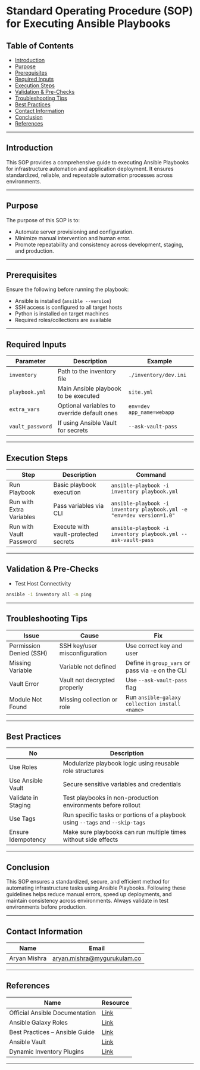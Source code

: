 # Standard Operating Procedure (SOP) for Executing Ansible Playbooks

## Table of Contents
- [Introduction](#introduction)  
- [Purpose](#purpose)  
- [Prerequisites](#prerequisites)  
- [Required Inputs](#required-inputs)   
- [Execution Steps](#execution-steps)  
- [Validation & Pre-Checks](#validation--pre-checks)   
- [Troubleshooting Tips](#troubleshooting-tips)  
- [Best Practices](#best-practices)  
- [Contact Information](#contact-information)  
- [Conclusion](#conclusion)  
- [References](#references)  

---

## Introduction
This SOP provides a comprehensive guide to executing Ansible Playbooks for infrastructure automation and application deployment. It ensures standardized, reliable, and repeatable automation processes across environments.

---

## Purpose
The purpose of this SOP is to:
- Automate server provisioning and configuration.
- Minimize manual intervention and human error.
- Promote repeatability and consistency across development, staging, and production.

---

## Prerequisites
Ensure the following before running the playbook:
- Ansible is installed (`ansible --version`)
- SSH access is configured to all target hosts
- Python is installed on target machines
- Required roles/collections are available

---

## Required Inputs

| Parameter         | Description                                      | Example                         |
|------------------|--------------------------------------------------|----------------------------------|
| `inventory`       | Path to the inventory file                       | `./inventory/dev.ini`           |
| `playbook.yml`    | Main Ansible playbook to be executed             | `site.yml`                      |
| `extra_vars`      | Optional variables to override default ones      | `env=dev app_name=webapp`       |
| `vault_password`  | If using Ansible Vault for secrets               | `--ask-vault-pass`              |

---

## Execution Steps

| Step                     | Description                   | Command                                                                 |
|--------------------------|-------------------------------|-------------------------------------------------------------------------|
| Run Playbook             | Basic playbook execution      | `ansible-playbook -i inventory playbook.yml`                        |
| Run with Extra Variables | Pass variables via CLI        | `ansible-playbook -i inventory playbook.yml -e "env=dev version=1.0"` |
| Run with Vault Password  | Execute with vault-protected secrets | `ansible-playbook -i inventory playbook.yml --ask-vault-pass`       |

---
##  Validation & Pre-Checks
- Test Host Connectivity
```bash
ansible -i inventory all -m ping
```
---

 ## Troubleshooting Tips

| Issue                   | Cause                          | Fix                                                    |
|-------------------------|--------------------------------|---------------------------------------------------------|
| Permission Denied (SSH) | SSH key/user misconfiguration  | Use correct key and user                               |
| Missing Variable        | Variable not defined           | Define in `group_vars` or pass via `-e` on the CLI     |
| Vault Error             | Vault not decrypted properly   | Use `--ask-vault-pass` flag                            |
| Module Not Found        | Missing collection or role     | Run `ansible-galaxy collection install <name>`         |

---

## Best Practices

| No                                     | Description                                                                 |
|-----------------------------------------|-----------------------------------------------------------------------------|
| Use Roles                               | Modularize playbook logic using reusable role structures                    |
| Use Ansible Vault                       | Secure sensitive variables and credentials                                  |
| Validate in Staging                     | Test playbooks in non-production environments before rollout                |
| Use Tags                                | Run specific tasks or portions of a playbook using `--tags` and `--skip-tags` |
| Ensure Idempotency                      | Make sure playbooks can run multiple times without side effects             |

---
## Conclusion
This SOP ensures a standardized, secure, and efficient method for automating infrastructure tasks using Ansible Playbooks. Following these guidelines helps reduce manual errors, speed up deployments, and maintain consistency across environments. Always validate in test environments before production.

---

## Contact Information

| Name          | Email                                |
| ------------- | ------------------------------------ |
| Aryan Mishra  | aryan.mishra@mygurukulam.co          |

---

## References

| Name                       |         Resource                                                         |
|--------------------------------|----------------------------------------------------------------------|
| Official Ansible Documentation | [Link](https://docs.ansible.com/)                        |
| Ansible Galaxy Roles           | [Link](https://galaxy.ansible.com/)                    |
| Best Practices – Ansible Guide | [Link](https://docs.ansible.com/ansible/latest/user_guide/playbooks_best_practices.html) |
| Ansible Vault                  | [Link](https://docs.ansible.com/ansible/latest/user_guide/vault.html) |
| Dynamic Inventory Plugins      | [Link](https://docs.ansible.com/ansible/latest/plugins/inventory.html) |


---



